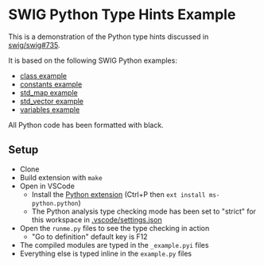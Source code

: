 # SWIG Python Type Hints Example

This is a demonstration of the Python type hints discussed in [swig/swig#735](https://github.com/swig/swig/issues/735).

It is based on the following SWIG Python examples:

- [class example](https://github.com/swig/swig/tree/master/Examples/python/class)
- [constants example](https://github.com/swig/swig/tree/master/Examples/python/constants)
- [std_map example](https://github.com/swig/swig/tree/master/Examples/python/std_map)
- [std_vector example](https://github.com/swig/swig/tree/master/Examples/python/std_vector)
- [variables example](https://github.com/swig/swig/tree/master/Examples/python/variables)

All Python code has been formatted with black.

## Setup

- Clone
- Build extension with `make`
- Open in VSCode
  - Install the [Python extension](https://marketplace.visualstudio.com/items?itemName=ms-python.python) (Ctrl+P then `ext install ms-python.python`)
  - The Python analysis type checking mode has been set to "strict" for this workspace in [.vscode/settings.json](.vscode/settings.json)
- Open the `runme.py` files to see the type checking in action
  - "Go to definition" default key is F12
- The compiled modules are typed in the `_example.pyi` files
- Everything else is typed inline in the `example.py` files
